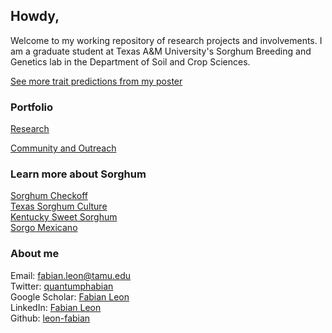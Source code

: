 

## Howdy, 

Welcome to my working repository of research projects and involvements. I am a graduate student at Texas A&M University's Sorghum Breeding and Genetics lab in the Department of Soil and Crop Sciences.   

[See more trait predictions from my poster](trait-predictions.md)  

 

### Portfolio
[Research](Research.md)  


[Community and Outreach](Outreach.md) 


### Learn more about Sorghum 

[Sorghum Checkoff](https://www.sorghumcheckoff.com/sorghum-101/)  
[Texas Sorghum Culture](https://www.tshaonline.org/handbook/entries/sorghum-culture)  
[Kentucky Sweet Sorghum](https://www.uky.edu/ccd/production/crop-resources/GFFOF/sorghum)  
[Sorgo Mexicano](https://www.gob.mx/cms/uploads/attachment/file/256433/B_sico-Sorgo_Grano.pdf)  


### About me

Email:  fabian.leon@tamu.edu  
Twitter: [quantumphabian](https://twitter.com/QuantumPhabian)  
Google Scholar: [Fabian Leon](https://scholar.google.com/citations?user=RCa1vLoAAAAJ&hl=en)  
LinkedIn: [Fabian Leon](https://www.linkedin.com/in/fabi%C3%A1n-le%C3%B3n-019a44111/)   
Github: [leon-fabian](https://github.com/leon-fabian)

